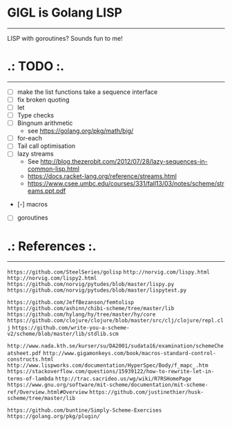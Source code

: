 # GIGL is Golang LISP
---------------------

LISP with goroutines? Sounds fun to me!


# .: TODO :.
--------------
- [ ] make the list functions take a sequence interface
- [ ] fix broken quoting
- [ ] let
- [ ] Type checks
- [ ] Bingnum arithmetic
  - see https://golang.org/pkg/math/big/
- [ ] for-each
- [ ] Tail call optimisation
- [ ] lazy streams
  - See http://blog.thezerobit.com/2012/07/28/lazy-sequences-in-common-lisp.html
  - https://docs.racket-lang.org/reference/streams.html
  - https://www.csee.umbc.edu/courses/331/fall13/03/notes/scheme/streams.ppt.pdf
- [-] macros
- [ ] goroutines


# .: References :.
--------------------
`https://github.com/SteelSeries/golisp`
`http://norvig.com/lispy.html`
`http://norvig.com/lispy2.html`
`https://github.com/norvig/pytudes/blob/master/lispy.py`
`https://github.com/norvig/pytudes/blob/master/lispytest.py`

`https://github.com/JeffBezanson/femtolisp`
`https://github.com/ashinn/chibi-scheme/tree/master/lib`
`https://github.com/hylang/hy/tree/master/hy/core`
`https://github.com/clojure/clojure/blob/master/src/clj/clojure/repl.clj`
`https://github.com/write-you-a-scheme-v2/scheme/blob/master/lib/stdlib.scm`

`http://www.nada.kth.se/kurser/su/DA2001/sudata16/examination/schemeCheatsheet.pdf`
`http://www.gigamonkeys.com/book/macros-standard-control-constructs.html`
`http://www.lispworks.com/documentation/HyperSpec/Body/f_mapc_.htm`
`https://stackoverflow.com/questions/15939122/how-to-rewrite-let-in-terms-of-lambda`
`http://trac.sacrideo.us/wg/wiki/R7RSHomePage`
`https://www.gnu.org/software/mit-scheme/documentation/mit-scheme-ref/Overview.html#Overview`
`https://github.com/justinethier/husk-scheme/tree/master/lib`

`https://github.com/buntine/Simply-Scheme-Exercises`
`https://golang.org/pkg/plugin/`
